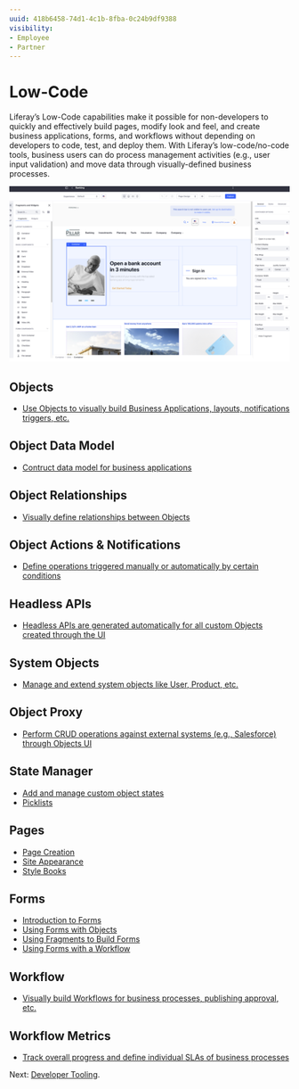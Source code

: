 ```yaml
---
uuid: 418b6458-74d1-4c1b-8fba-0c24b9df9388
visibility:
- Employee
- Partner
---
```


# Low-Code

Liferay’s Low-Code capabilities make it possible for non-developers to quickly and effectively build pages, modify look and feel, and create business applications, forms, and workflows without depending on developers to code, test, and deploy them. With Liferay’s low-code/no-code tools, business users can do process management activities (e.g., user input validation) and move data through visually-defined business processes.

![Build business applications quickly and using out-of-the-box features.](./low-code-no-code-application-building/images/01.png)

## Objects

* [Use Objects to visually build Business Applications, layouts, notifications triggers, etc.](https://learn.liferay.com/w/dxp/building-applications/objects)

## Object Data Model

* [Contruct data model for business applications](https://learn.liferay.com/en/w/dxp/building-applications/objects/creating-and-managing-objects)

## Object Relationships

* [Visually define relationships between Objects](https://learn.liferay.com/w/dxp/building-applications/objects/creating-and-managing-objects/relationships)

## Object Actions & Notifications

* [Define operations triggered manually or automatically by certain conditions](https://learn.liferay.com/w/dxp/building-applications/objects/creating-and-managing-objects/actions)

## Headless APIs

* [Headless APIs are generated automatically for all custom Objects created through the UI](https://learn.liferay.com/w/dxp/building-applications/objects/understanding-object-integrations/using-custom-object-apis)

## System Objects

* [Manage and extend system objects like User, Product, etc.](https://learn.liferay.com/w/dxp/building-applications/objects/creating-and-managing-objects/extending-system-objects)

## Object Proxy

* [Perform CRUD operations against external systems (e.g., Salesforce) through Objects UI](https://learn.liferay.com/w/dxp/building-applications/objects/integrating-objects-with-third-party-services/managing-data-from-external-systems)

## State Manager

* [Add and manage custom object states](https://learn.liferay.com/w/dxp/building-applications/objects/creating-and-managing-objects/fields/adding-and-managing-custom-states)
* [Picklists](https://learn.liferay.com/w/dxp/building-applications/objects/picklists)

## Pages

* [Page Creation](https://learn.liferay.com/w/dxp/site-building/creating-pages)
* [Site Appearance](https://learn.liferay.com/w/dxp/site-building/site-appearance/site-appearance)
* [Style Books](https://learn.liferay.com/w/dxp/site-building/site-appearance/style-books/using-a-style-book-to-standardize-site-appearance)

## Forms

* [Introduction to Forms](https://learn.liferay.com/w/dxp/process-automation/forms/introduction-to-forms)
* [Using Forms with Objects](https://learn.liferay.com/w/dxp/building-applications/objects/using-forms-with-objects)
* [Using Fragments to Build Forms](https://learn.liferay.com/w/dxp/building-applications/objects/using-fragments-to-build-forms)
* [Using Forms with a Workflow](https://learn.liferay.com/w/dxp/process-automation/forms/sharing-forms-and-managing-submissions/using-forms-with-a-workflow)

## Workflow

* [Visually build Workflows for business processes, publishing approval, etc.](https://learn.liferay.com/w/dxp/process-automation/workflow)

## Workflow Metrics

* [Track overall progress and define individual SLAs of business processes](https://learn.liferay.com/w/dxp/process-automation/workflow/using-workflows/using-workflow-metrics)

Next: [Developer Tooling](./developer-tooling.md).
